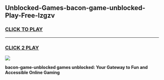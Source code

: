 
## Unblocked-Games-bacon-game-unblocked-Play-Free-lzgzv
<h3>
<a href="https://premium76.site?title=bacon-game-unblocked&ref=22A">CLICK TO PLAY</a></h3>
<hr>

<h3>
<a href="https://premium76.site?title=bacon-game-unblocked&ref=22A">CLICK 2 PLAY</a>
  
</h3>

<a href="https://premium76.site?title=bacon-game-unblocked&ref=22A"><img src="https://clearcache.store/games.png"></a>


**bacon-game-unblocked games unblocked: Your Gateway to Fun and Accessible Online Gaming**
